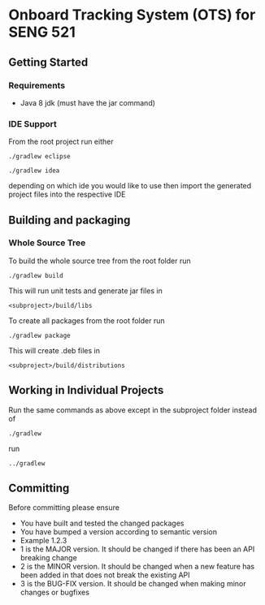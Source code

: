 # Onboard Tracking System (OTS) for SENG 521

## Getting Started

### Requirements
- Java 8 jdk (must have the jar command)

### IDE Support
From the root project run either

    ./gradlew eclipse

    ./gradlew idea

depending on which ide you would like to use then import the generated
project files into the respective IDE

## Building and packaging

### Whole Source Tree
To build the whole source tree from the root folder run

    ./gradlew build

This will run unit tests and generate jar files in

    <subproject>/build/libs

To create all packages from the root folder run

    ./gradlew package

This will create .deb files in

    <subproject>/build/distributions


## Working in Individual Projects
Run the same commands as above except in the subproject folder instead of

    ./gradlew

run

    ../gradlew

## Committing
Before committing please ensure
* You have built and tested the changed packages
* You have bumped a version according to semantic version
 * Example 1.2.3
  * 1 is the MAJOR version. It should be changed if there has been an API breaking change
  * 2 is the MINOR version. It should be changed when a new feature has been added in that does not break the existing API
  * 3 is the BUG-FIX version. It should be changed when making minor changes or bugfixes
